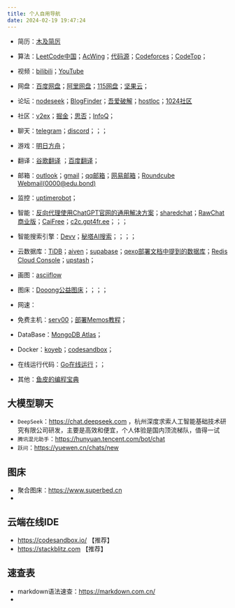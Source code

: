 ```yaml
---
title: 个人自用导航
date: 2024-02-19 19:47:24
---
```



- 简历：[木及简厉](https://www.mujicv.com/)
- 算法：[LeetCode中国](https://leetcode.cn/)；[AcWing](https://www.acwing.com/)；[代码源](http://oj.daimayuan.top/)；[Codeforces](https://codeforces.com/)；[CodeTop](https://codetop.cc/home)；
- 视频：[bilibili](https://space.bilibili.com/601622742)；[YouTube](https://www.youtube.com/)
- 网盘：[百度网盘](https://pan.baidu.com/)；[阿里网盘](https://www.aliyundrive.com/)；[115网盘](https://life.115.com/)；[坚果云](https://www.jianguoyun.com/)；
- 论坛：[nodeseek](https://www.nodeseek.com/)；[BlogFinder](https://bf.zzxworld.com/)；[吾爱破解](https://www.52pojie.cn/)；[hostloc](https://hostloc.com/)；[1024社区](https://1024.day/)
- 社区：[v2ex](https://www.v2ex.com/)；[掘金](https://juejin.cn/)；[思否](https://segmentfault.com/)；[InfoQ](https://www.infoq.cn/)；
- 聊天：[telegram](https://web.telegram.org/a/)；[discord](https://discord.com/)；[]()；[]()；
- 游戏：[明日方舟](https://prts.wiki/w/%E5%85%AC%E6%8B%9B%E8%AE%A1%E7%AE%97)；
- 翻译：[谷歌翻译](https://translate.google.com/) ；[百度翻译](https://fanyi.baidu.com/)；
- 邮箱：[outlook](https://outlook.live.com/)；[gmail](https://mail.google.com/)；[qq邮箱](https://mail.qq.com/)；[网易邮箱](https://mail.163.com/)；[Roundcube Webmail(0000@edu.bond)](https://witcher.mxrouting.net/roundcube/?_task=mail&_mbox=INBOX)  
- 监控：[uptimerobot](https://dashboard.uptimerobot.com/monitors)；  
- 智能：[反向代理使用ChatGPT官网的通用解决方案](https://github.com/RawChat/RawChat)；[sharedchat](https://sharedchat.cn/shared.html)；[RawChat商业版](https://chat.openai.fo/)；[CaiFree](https://chat.caifree.com/#/)；[c2c.gpt4fr.ee](https://c2c.gpt4fr.ee/)；[]()；[]()；
- 智能搜索引擎：[Devv](https://devv.ai/)；[秘塔AI搜索](https://metaso.cn/)；[]()；[]()；[]()；
- 云数据库：[TiDB](https://tidbcloud.com/)；[aiven](https://console.aiven.io/)；[supabase](https://supabase.com/)；[qexo部署文档中提到的数据库](https://www.oplog.cn/qexo/start/build.html#vercel-%E9%83%A8%E7%BD%B2-postgresql-supabase)；[Redis Cloud Console](https://app.redislabs.com/)；[upstash](https://console.upstash.com/)；
- 画图：[asciiflow](https://asciiflow.com/)
- 图床：[Dooong公益图床](https://image.dooo.ng/)；[]()；[]()；[]()；
- 网速：
- 免费主机：[serv00](https://www.serv00.com/)；[部署Memos教程](https://blog.rappit.site/2024/01/27/serv00_logs#Memos)；
- DataBase：[MongoDB Atlas](https://cloud.mongodb.com/)；
- Docker：[koyeb](https://www.koyeb.com/)；[codesandbox](https://codesandbox.io/)；

- 在线运行代码：[Go在线运行](https://www.bejson.com/runcode/golang/)；[]()；[]()

- 其他：[鱼皮的编程宝典](https://www.codefather.cn/)

## 大模型聊天

- `DeepSeek`：https://chat.deepseek.com ，杭州深度求索人工智能基础技术研究有限公司研发，主要是高效和便宜，个人体验是国内顶流梯队，值得一试
- `腾讯混元助手`：https://hunyuan.tencent.com/bot/chat
- `跃问`：https://yuewen.cn/chats/new

## 图床

- 聚合图床：https://www.superbed.cn
- 

## 云端在线IDE

- https://codesandbox.io/ 【推荐】
- https://stackblitz.com 【推荐】

## 速查表

- markdown语法速查：https://markdown.com.cn/
- 
